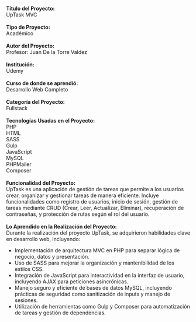 <strong>Título del Proyecto:</strong><br/>
UpTask MVC<br/>
<br/>
<strong>Tipo de Proyecto:</strong><br/>
Académico<br/>
<br/>
<strong>Autor del Proyecto:</strong><br/>
Profesor: Juan De la Torre Valdez<br/>
<br/>
<strong>Institución:</strong><br/>
Udemy<br/>
<br/>
<strong>Curso de donde se aprendió:</strong><br/>
Desarrollo Web Completo<br/>
<br/>
<strong>Categoría del Proyecto:</strong><br/>
Fullstack<br/>
<br/>
<strong>Tecnologías Usadas en el Proyecto:</strong><br/>
PHP <br/>
HTML <br/>
SASS <br/>
Gulp <br/>
JavaScript <br/>
MySQL <br/>
PHPMailer <br/>
Composer <br/>
<br/>
<strong>Funcionalidad del Proyecto:</strong><br/>
UpTask es una aplicación de gestión de tareas que permite a los usuarios crear, organizar y gestionar tareas de manera eficiente. Incluye funcionalidades como registro de usuarios, inicio de sesión, gestión de tareas mediante CRUD (Crear, Leer, Actualizar, Eliminar), recuperación de contraseñas, y protección de rutas según el rol del usuario.<br/>
<br/>
<strong>Lo Aprendido en la Realización del Proyecto:</strong><br/>
Durante la realización del proyecto UpTask, se adquirieron habilidades clave en desarrollo web, incluyendo:<br/>
<ul>
    <li>Implementación de arquitectura MVC en PHP para separar lógica de negocio, datos y presentación.</li>
    <li>Uso de SASS para mejorar la organización y mantenibilidad de los estilos CSS.</li>
    <li>Integración de JavaScript para interactividad en la interfaz de usuario, incluyendo AJAX para peticiones asincrónicas.</li>
    <li>Manejo seguro y eficiente de bases de datos MySQL, incluyendo prácticas de seguridad como sanitización de inputs y manejo de sesiones.</li>
    <li>Utilización de herramientas como Gulp y Composer para automatización de tareas y gestión de dependencias.</li>
</ul>

